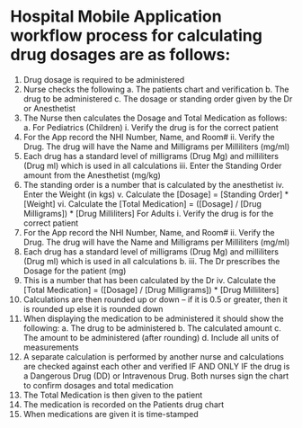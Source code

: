 # Hospital Mobile Application workflow process for calculating drug dosages are as follows:

1. Drug dosage is required to be administered
2. Nurse checks the following
a. The patients chart and verification
b. The drug to be administered
c. The dosage or standing order given by the Dr or Anesthetist
3. The Nurse then calculates the Dosage and Total Medication as follows:
       a.
For Pediatrics (Children)
i. Verify the drug is for the correct patient
1. For the App record the NHI Number, Name, and Room#
ii. Verify the Drug. The drug will have the Name and Milligrams per Milliliters (mg/ml)
1. Each drug has a standard level of milligrams (Drug Mg) and milliliters (Drug ml) which is used in all calculations
iii. Enter the Standing Order amount from the Anesthetist (mg/kg)
1. The standing order is a number that is calculated by the anesthetist
iv. Enter the Weight (in kgs)
v. Calculate the [Dosage] = [Standing Order] * [Weight]
vi. Calculate the [Total Medication] = ([Dosage] / [Drug Milligrams]) * [Drug Milliliters]
For Adults
i. Verify the drug is for the correct patient
1. For the App record the NHI Number, Name, and Room#
ii. Verify the Drug. The drug will have the Name and Milligrams per Milliliters (mg/ml)
1. Each drug has a standard level of milligrams (Drug Mg) and milliliters (Drug ml) which is used in all calculations
b.
iii. The Dr prescribes the Dosage for the patient (mg)
1. This is a number that has been calculated by the Dr
iv. Calculate the [Total Medication] = ([Dosage] / [Drug Milligrams]) * [Drug Milliliters]
4. Calculations are then rounded up or down – if it is 0.5 or greater, then it is rounded up else it is rounded down
5. When displaying the medication to be administered it should show the following: a. The drug to be administered
b. The calculated amount
c. The amount to be administered (after rounding)
d. Include all units of measurements
6. A separate calculation is performed by another nurse and calculations are checked against each other and verified IF AND ONLY IF the drug is a Dangerous Drug (DD) or Intravenous Drug. Both nurses sign the chart to confirm dosages and total medication
7. The Total Medication is then given to the patient
8. The medication is recorded on the Patients drug chart
9. When medications are given it is time-stamped
